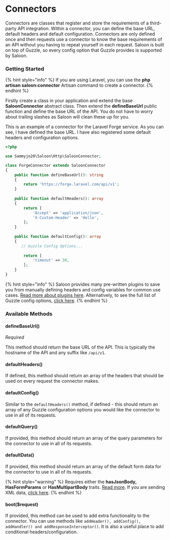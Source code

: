 # Connectors

Connectors are classes that register and store the requirements of a third-party API integration. Within a connector, you can define the base URL, default headers and default configuration. Connectors are only defined once and then requests use a connector to know the base requirements of an API without you having to repeat yourself in each request. Saloon is built on top of Guzzle, so every config option that Guzzle provides is supported by Saloon.

### Getting Started

{% hint style="info" %}
If you are using Laravel, you can use the **php artisan saloon:connector** Artisan command to create a connector.
{% endhint %}

Firstly create a class in your application and extend the base **SaloonConnector** abstract class. Then extend the **defineBaseUrl** public function and define the base URL of the API. You do not have to worry about trailing slashes as Saloon will clean these up for you.

This is an example of a connector for the Laravel Forge service. As you can see, I have defined the base URL. I have also registered some default headers and configuration options.&#x20;

```php
<?php

use Sammyjo20\Saloon\Http\SaloonConnector;

class ForgeConnector extends SaloonConnector
{
    public function defineBaseUrl(): string
    {
        return 'https://forge.laravel.com/api/v1';
    }
    
    public function defaultHeaders(): array
    {
        return [
            'Accept' => 'application/json',
            'X-Custom-Header' => 'Hello',
        ];
    }
    
    public function defaultConfig(): array
    {
       // Guzzle Config Options...
    
        return [
            'timeout' => 30,
        ];
    }
}
```

{% hint style="info" %}
Saloon provides many pre-written plugins to save you from manually defining headers and config variables for common use cases. [Read more about plugins here](../next-steps/plugins.md). Alternatively, to see the full list of Guzzle config options, [click here](https://docs.guzzlephp.org/en/stable/request-options.html).
{% endhint %}

### Available Methods

#### defineBaseUrl()

_Required_

This method should return the base URL of the API. This is typically the hostname of the API and any suffix like `/api/v1`.

#### defaultHeaders()

If defined, this method should return an array of the headers that should be used on every request the connector makes.

#### defaultConfig()

Similar to the `defaultHeaders()` method, if defined - this should return an array of any Guzzle configuration options you would like the connector to use in all of its requests.

#### defaultQuery()

If provided, this method should return an array of the query parameters for the connector to use in all of its requests.

#### defaultData()

If provided, this method should return an array of the default form data for the connector to use in all of its requests.

{% hint style="warning" %}
Requires either the **hasJsonBody, HasFormParams** or **HasMultipartBody** traits. [Read more](requests/attaching-data.md). If you are sending XML data, [click here](requests/attaching-data.md#sending-xml).
{% endhint %}

#### boot($request)

If provided, this method can be used to add extra functionality to the connector. You can use methods like `addHeader(), addConfig(), addHandler() and addResponseInterceptor()`. It is also a useful place to add conditional headers/configuration.
